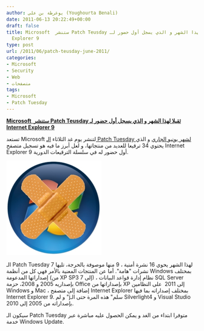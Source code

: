 ```yaml
---
author: يوغرطة بن علي (Youghourta Benali)
date: 2011-06-13 20:22:49+00:00
draft: false
title: Microsoft  ستنشر Patch Teusday ثقيلا لهذا الشهر و الذي يسجل أول حضور لـ Internet
  Explorer 9
type: post
url: /2011/06/patch-teusday-june-2011/
categories:
- Microsoft
- Security
- Web
- متصفحات
tags:
- Microsoft
- Patch Tuesday
---
```


[**Microsoft  ستنشر Patch Teusday ثقيلا لهذا الشهر و الذي يسجل أول حضور لـ Internet Explorer 9**](https://www.it-scoop.com/2011/06/patch-teusday-june-2011/)


تستعد Microsoft لتنشر يوم غد الثلاثاء [الـ Patch Tuesday لشهر يونيو الجاري](http://www.microsoft.com/technet/security/bulletin/ms11-jun.mspx) و الذي يحتوي 34 ترقيعا للعديد من منتجاتها، و لعل أبرز ما فيه هو تسجيل متصفح Internet Explorer 9 أول حضور له في سلسلة الترقيعات الدورية.

[![](microsoft-patch.jpg)
](https://www.it-scoop.com/2011/06/patch-teusday-june-2011/)

الـ Patch Tuesday لهذا الشهر يحوي 16 نشرة أمنية ، 9 منها موصوفة بالحرجة، تليها 7 نشرات "هامة". أما عن المنتجات المعنية بالأمر فهي كل من أنظمة Windows بمختلف إصداراتها المدعومة (من XP SP3 إلى 7) ، نظام إدارة قواعد البيانات SQL Server بإصداريه 2005 و 2008، حزمة Office بإصداراتها من XP إلى 2011  على النظامين Windows و Mac ، إضافة إلى متصفح Internet Explorer بمختلف إصداراته بما فيها Internet Explorer 9. و لم "jسلم" هذه المرة حتى الـ Silverlight4 و Visual Studio بإصداراته من 2005 إلى 2010.

سيكون الـ Patch Tuesday متوفرا ابتداء من الغد و يمكن الحصول عليه مباشرة عبر خدمة Windows Update.
